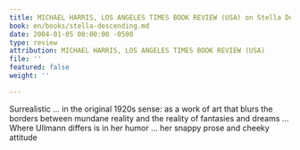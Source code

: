 ```yaml
---
title: MICHAEL HARRIS, LOS ANGELES TIMES BOOK REVIEW (USA) on Stella Descending
book: en/books/stella-descending.md
date: 2004-01-05 00:00:00 -0500
type: review
attribution: MICHAEL HARRIS, LOS ANGELES TIMES BOOK REVIEW (USA)
file: ''
featured: false
weight: ''

---
```

Surrealistic … in the original 1920s sense: as a work of art that blurs the borders between mundane reality and the reality of fantasies and dreams … Where Ullmann differs is in her humor … her snappy prose and cheeky attitude